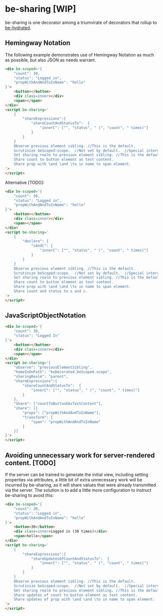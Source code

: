 # be-sharing [WIP]

be-sharing is one decorator among a triumvirate of decorators that rollup to [be-hydrated](https://github.com/bahrus/be-hydrated).

## Hemingway Notation

The following example demonstrates use of Hemingway Notation as much as possible, but also JSON as needs warrant.

```html
<div be-scoped='{
    "count": 30,
    "status": "Logged in",
    "propWithAndAndToInName": "hello"
}'>
    <button></button>
    <div class=inner></div>
    <span></span>
</div>
<script be-sharing='
    {        
        "shareExpressions":{
            "shareCountAndStatusTo":  {
                "innerC": ["", "status", " (", "count", " times)"]
            }
        }
    }
    Observe previous element sibling. //This is the default.
    Scrutinize beScoped:scope.  //Not set by default.  //Special intervention for properties that start with be[\s] or be[A-Z].
    Set sharing realm to previous element sibling. //This is the default.
    Share count to button element as text content.
    Share prop with \and \and \to in name to span element.
'>
</script>
```

Alternative [TODO]:

```html
<div be-scoped='{
    "count": 30,
    "status": "Logged in",
    "propWithAndAndToInName": "hello"
}'>
    <button></button>
    <div class=inner></div>
    <span></span>
</div>
<script be-sharing='
    {   
        "declare": {
            "sAndC": {
                "innerC": ["", "status", " (", "count", " times)"]
            }
        }     
    }
    Observe previous element sibling. //This is the default.
    Scrutinize beScoped:scope.  //Not set by default.  //Special intervention for properties that start with be[\s] or be[A-Z].
    Set sharing realm to previous element sibling. //This is the default.
    Share count to button element as text content.
    Share prop with \and \and \to in name to span element.
    Share count and status to s and c.
'>
</script>
```


## JavaScriptObjectNotation

```html
<div be-scoped='{
    "count": 30,
    "status": "Logged In"
}'>
    <button></button>
    <div class=inner></div>
    <span></span>
</div>
<script be-sharing='{
    "observe": "previousElementSibling",
    "homeInOnPath": "beDecorated.beScoped.scope",
    "sharingRealm": "parent",
    "shareExpressions":{
        "shareCountAndStatusTo":  {
            "innerC": ["", "status", " (", "count", " times)"]
        }
    },
    "Share": ["countToButtonEAsTextContent"],
    "share": [{
        "props": ["propWithAndAndToInName"],
        "transform": {
            "span": "propWithAndAndToInName"
        }
    }]
}'>
</script>
```

## Avoiding unnecessary work for server-rendered content. [TODO]

If the server can be trained to generate the initial view, including setting properties via attributes, a little bit of extra unnecessary work will be incurred by be-sharing, as it will share values that were already transmitted via the server.  The solution is to add a little more configuration to instruct be-sharing to avoid this:


```html
<div be-scoped='{
    "count": 30,
    "status": "Logged in",
    "propWithAndAndToInName": "hello"
}'>
    <button>30</button>
    <div class=inner>Logged in (30 times)</div>
    <span>hello</span>
</div>
<script be-sharing='
    {        
        "shareExpressions":{
            "shareUpdatesOfCountAndStatusTo":  {
                "innerC": ["", "status", " (", "count", " times)"]
            }
        }
    }
    Observe previous element sibling. //This is the default.
    Scrutinize beScoped:scope.  //Not set by default.  //Special intervention for properties that start with be[\s] or be[A-Z].
    Set sharing realm to previous element sibling. //This is the default.
    Share updates of count to button element as text content.
    Share updates of prop with \and \and \to in name to span element.
'>
</script>
```
